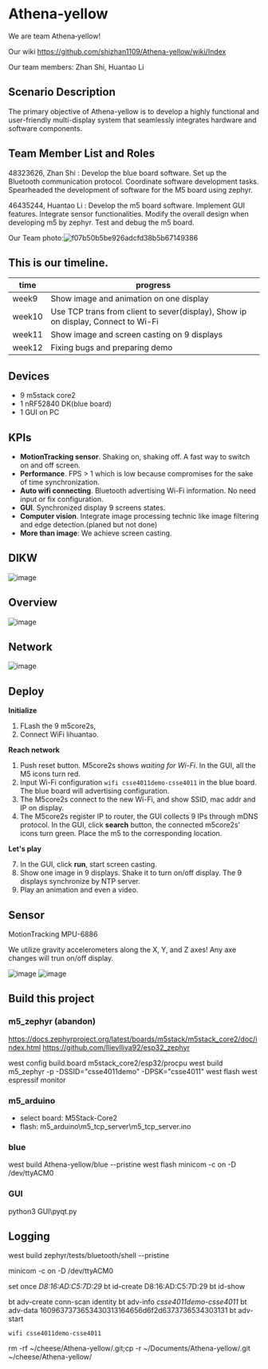 # Athena‐yellow

We are team Athena‐yellow!

Our wiki <https://github.com/shizhan1109/Athena-yellow/wiki/Index>

Our team members: Zhan Shi, Huantao Li


## Scenario Description
The primary objective of Athena-yellow is to develop a highly functional and user-friendly multi-display system that seamlessly integrates hardware and software components. 

## Team Member List and Roles

48323626, Zhan Shi : Develop the blue board software. Set up the Bluetooth communication protocol. Coordinate software development tasks. Spearheaded the development of software for the M5 board using zephyr.

46435244, Huantao Li : Develop the m5 board software. Implement GUI features. Integrate sensor functionalities. Modify the overall design when developing m5 by zephyr. Test and debug the m5 board.

Our Team photo:![f07b50b5be926adcfd38b5b67149386](https://github.com/shizhan1109/Athena-yellow/assets/80838084/3b50257d-849e-4f5c-8f7c-9c885ae798e1)


## This is our timeline.

| time   | progress                                                                          |
| ------ | --------------------------------------------------------------------------------- |
| week9  | Show image and animation on one display                                           |
| week10 | Use TCP trans from client to sever(display), Show ip on display, Connect to Wi-Fi |
| week11 | Show image and screen casting on 9 displays                                       |
| week12 | Fixing bugs and preparing demo                                                    |

## Devices

- 9 m5stack core2
- 1 nRF52840 DK(blue board)
- 1 GUI on PC

## KPIs

- **MotionTracking sensor**. Shaking on, shaking off. A fast way to switch on and off screen.
- **Performance**. FPS > 1 which is low because compromises for the sake of time synchronization.
- **Auto wifi connecting**. Bluetooth advertising Wi-Fi information. No need input or fix configuration.
- **GUI**. Synchronized display 9 screens states.
- **Computer vision**. Integrate image processing technic like image filtering and edge detection.(planed but not done)
- **More than image**: We achieve screen casting.



## DIKW

![image](https://github.com/shizhan1109/Athena-yellow/assets/80838084/d1e2cfdc-3a25-4ee8-a864-81aba5bf2205)

## Overview

![image](https://github.com/shizhan1109/Athena-yellow/assets/80838084/856e87d5-0ac6-4b45-af45-918d94dd5734)


## Network

![image](https://github.com/shizhan1109/Athena-yellow/assets/80838084/8670f2df-11c8-4128-be67-93b0e6b9c85e)


## Deploy

**Initialize**

1. FLash the 9 m5core2s,
2. Connect WiFi lihuantao.

**Reach network**

1. Push reset button. M5core2s shows *waiting for Wi-Fi*. In the GUI, all the M5 icons turn red.
2. Input Wi-Fi configuration `wifi csse4011demo-csse4011` in the blue board. The blue board will advertising configuration.
3. The M5core2s connect to the new Wi-Fi, and show SSID, mac addr and IP on display. 
4. The M5core2s register IP to router, the GUI collects 9 IPs through mDNS protocol. In the GUI, click **search** button, the connected m5core2s' icons turn green. Place the m5 to the corresponding location.

**Let's play**

7. In the GUI, click **run**, start screen casting.
8. Show one image in 9 displays. Shake it to turn on/off display. The 9 displays synchronize by NTP server.
9. Play an animation and even a video.

## Sensor

MotionTracking MPU-6886

We utilize gravity accelerometers along the X, Y, and Z axes! Any axe changes will trun on/off display.

![image](https://github.com/shizhan1109/Athena-yellow/assets/80838084/649c4ccb-1c05-4762-be15-e990ea7cf896)
![image](https://github.com/shizhan1109/Athena-yellow/assets/80838084/390f1c4b-f714-478d-89f5-aba7e5102c82)


## Build this project

### m5_zephyr (abandon)
<https://docs.zephyrproject.org/latest/boards/m5stack/m5stack_core2/doc/index.html>
<https://github.com/IlievIliya92/esp32_zephyr>

west config build.board m5stack_core2/esp32/procpu
west build m5_zephyr -p -DSSID="csse4011demo" -DPSK="csse4011"
west flash
west espressif monitor

### m5_arduino
- select board: M5Stack-Core2
- flash: m5_arduino\m5_tcp_server\m5_tcp_server.ino

### blue
west build Athena-yellow/blue --pristine
west flash
minicom -c on -D /dev/ttyACM0

### GUI
python3 GUI\pyqt.py

## Logging
west build zephyr/tests/bluetooth/shell --pristine

minicom -c on -D /dev/ttyACM0

set once
*D8:16:AD:C5:7D:29*
bt id-create D8:16:AD:C5:7D:29
bt id-show

bt adv-create conn-scan identity
bt adv-info
*csse4011demo-csse4011*
bt adv-data 1609637373653430313164656d6f2d6373736534303131
bt adv-start

`wifi csse4011demo-csse4011`

rm -rf ~/cheese/Athena-yellow/.git;cp -r ~/Documents/Athena-yellow/.git ~/cheese/Athena-yellow/
